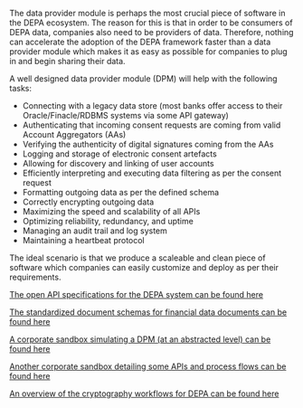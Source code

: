 The data provider module is perhaps the most crucial piece of software in the DEPA ecosystem. The reason for this is that in order to be consumers of DEPA data, companies also need to be providers of data. Therefore, nothing can accelerate the adoption of the DEPA framework faster than a data provider module which makes it as easy as possible for companies to plug in and begin sharing their data.

A well designed data provider module (DPM) will help with the following tasks:
- Connecting with a legacy data store (most banks offer access to their Oracle/Finacle/RDBMS systems via some API gateway)
- Authenticating that incoming consent requests are coming from valid Account Aggregators (AAs)
- Verifying the authenticity of digital signatures coming from the AAs
- Logging and storage of electronic consent artefacts
- Allowing for discovery and linking of user accounts
- Efficiently interpreting and executing data filtering as per the consent request
- Formatting outgoing data as per the defined schema
- Correctly encrypting outgoing data
- Maximizing the speed and scalability of all APIs
- Optimizing reliability, redundancy, and uptime
- Managing an audit trail and log system
- Maintaining a heartbeat protocol 

The ideal scenario is that we produce a scaleable and clean piece of software which companies can easily customize and deploy as per their requirements. 

[The open API specifications for the DEPA system can be found here](https://api.rebit.org.in/)

[The standardized document schemas for financial data documents can be found here](https://api.rebit.org.in/schema)

[A corporate sandbox simulating a DPM (at an abstracted level) can be found here](https://finvu.github.io/sandbox/fip_simulator/)

[Another corporate sandbox detailing some APIs and process flows can be found here](https://www.onemoney.in/docs/api/ui_flows/)

[An overview of the cryptography workflows for DEPA can be found here](https://pdfhost.io/v/PIAeIEG0_NBFCAA__Security_Overview_1_1_1pdf.pdf)
